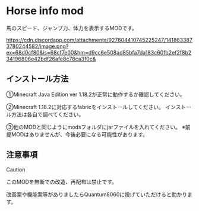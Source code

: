 # Horse info mod

馬のスピード、ジャンプ力、体力を表示するMODです。

https://cdn.discordapp.com/attachments/927804410745225247/1418633873780244582/image.png?ex=68d0cf80&is=68cf7e00&hm=d9cc6e508ad85bfa7da183c60fb2ef2f8b234196806e42bdf26afe8c78ca3f0c&

## インストール方法
①Minecraft Java Edition ver 1.18.2が正常に動作するか確認してください。


②Minecraft 1.18.2に対応するfabricをインストールしてください。
インストール方法は各自で調べてください。


③他のMODと同じようにmodsフォルダにjarファイルを入れてください。
※前提MODはありませんが、今後必要になる可能性があります。


## 注意事項
> [!CAUTION]
> このMODを無断での改造、再配布は禁止です。
>
> 改善案や機能案等がありましたらQuantum8060に投げていただけると助かります。